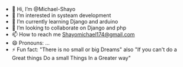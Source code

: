 - 👋 Hi, I’m @Michael-Shayo
- 👀 I’m interested in systeam development
- 🌱 I’m currently learning  Django and arduino 
- 💞️ I’m looking to collaborate on Django and php
- 📫 How to reach me Shayomichael174@gmail.com
- 😄 Pronouns: ...
- ⚡ Fun fact: "There is no small or big Dreams" also 
"If you can't do a Great things Do a small Things In a Greater way"

<!---
Michael-Shayo/Michael-Shayo is a ✨ special ✨ repository because its `README.md` (this file) appears on your GitHub profile.
You can click the Preview link to take a look at your changes.
--->
